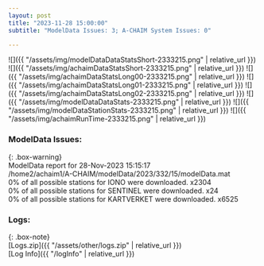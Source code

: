 ```yaml
---
layout: post
title: "2023-11-28 15:00:00"
subtitle: "ModelData Issues: 3; A-CHAIM System Issues: 0"

---
```


![]({{ "/assets/img/modelDataDataStatsShort-2333215.png" | relative_url }})
![]({{ "/assets/img/achaimDataStatsShort-2333215.png" | relative_url }})
![]({{ "/assets/img/achaimDataStatsLong00-2333215.png" | relative_url }})
![]({{ "/assets/img/achaimDataStatsLong01-2333215.png" | relative_url }})
![]({{ "/assets/img/achaimDataStatsLong02-2333215.png" | relative_url }})
![]({{ "/assets/img/modelDataDataStats-2333215.png" | relative_url }})
![]({{ "/assets/img/modelDataStationStats-2333215.png" | relative_url }})
![]({{ "/assets/img/achaimRunTime-2333215.png" | relative_url }})


### ModelData Issues:  
  
{: .box-warning}  
 ModelData report for 28-Nov-2023 15:15:17   
 /home2/achaim1/A-CHAIM/modelData/2023/332/15/modelData.mat   
 0% of all possible stations for IONO were downloaded. x2304   
 0% of all possible stations for SENTINEL were downloaded. x24   
 0% of all possible stations for KARTVERKET were downloaded. x6525   
  


### Logs:  
  
{: .box-note}  
[Logs.zip]({{ "/assets/other/logs.zip" | relative_url }})  
[Log Info]({{ "/logInfo" | relative_url }})  
